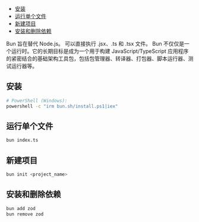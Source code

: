 - [安装](#安装)
- [运行单个文件](#运行单个文件)
- [新建项目](#新建项目)
- [安装和删除依赖](#安装和删除依赖)

Bun 旨在替代 Node.js。
可以直接执行 .jsx、.ts 和 .tsx 文件。
Bun 不仅仅是一个运行时。它的长期目标是成为一个用于构建 JavaScript/TypeScript 应用程序的紧密结合的基础架构工具包，包括包管理器、转译器、打包器、脚本运行器、测试运行器等。
## 安装
```sh
# PowerShell (Windows):
powershell -c "irm bun.sh/install.ps1|iex"
```
## 运行单个文件
```sh
bun index.ts
```
## 新建项目
```sh
bun init <project_name>
```
## 安装和删除依赖
```sh
bun add zod
bun remove zod
```